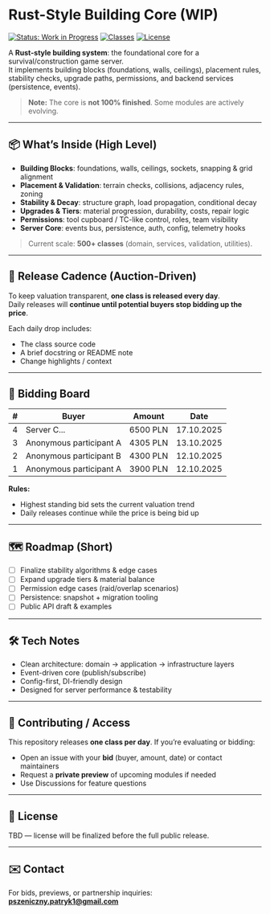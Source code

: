 # Rust-Style Building Core (WIP)

[![Status: Work in Progress](https://img.shields.io/badge/status-WIP-orange.svg)]()
[![Classes](https://img.shields.io/badge/classes-500%2B-blue.svg)]()
[![License](https://img.shields.io/badge/license-TBD-lightgrey.svg)]()

A **Rust-style building system**: the foundational core for a survival/construction game server.  
It implements building blocks (foundations, walls, ceilings), placement rules, stability checks, upgrade paths, permissions, and backend services (persistence, events).  
> **Note:** The core is **not 100% finished**. Some modules are actively evolving.

---

## 📦 What’s Inside (High Level)
- **Building Blocks**: foundations, walls, ceilings, sockets, snapping & grid alignment  
- **Placement & Validation**: terrain checks, collisions, adjacency rules, zoning  
- **Stability & Decay**: structure graph, load propagation, conditional decay  
- **Upgrades & Tiers**: material progression, durability, costs, repair logic  
- **Permissions**: tool cupboard / TC-like control, roles, team visibility  
- **Server Core**: events bus, persistence, auth, config, telemetry hooks

> Current scale: **500+ classes** (domain, services, validation, utilities).

---

## 🚀 Release Cadence (Auction-Driven)
To keep valuation transparent, **one class is released every day**.  
Daily releases will **continue until potential buyers stop bidding up the price**.

Each daily drop includes:
- The class source code
- A brief docstring or README note
- Change highlights / context

---

## 💸 Bidding Board

| # | Buyer   | Amount | Date |
|---|---------|--------|------|
| 4 | Server C...     | 6500 PLN  | 17.10.2025 |
| 3 | Anonymous participant A     | 4305 PLN  | 13.10.2025 |
| 2 | Anonymous participant B     | 4300 PLN  | 12.10.2025 |
| 1 | Anonymous participant A     | 3900 PLN  | 12.10.2025 |

**Rules:**  
- Highest standing bid sets the current valuation trend  
- Daily releases continue while the price is being bid up

---

## 🗺️ Roadmap (Short)
- [ ] Finalize stability algorithms & edge cases  
- [ ] Expand upgrade tiers & material balance  
- [ ] Permission edge cases (raid/overlap scenarios)  
- [ ] Persistence: snapshot + migration tooling  
- [ ] Public API draft & examples

---

## 🛠️ Tech Notes
- Clean architecture: domain → application → infrastructure layers
- Event-driven core (publish/subscribe)
- Config-first, DI-friendly design
- Designed for server performance & testability

---

## 🤝 Contributing / Access
This repository releases **one class per day**. If you’re evaluating or bidding:
- Open an issue with your **bid** (buyer, amount, date) or contact maintainers
- Request a **private preview** of upcoming modules if needed
- Use Discussions for feature questions

---

## 📄 License
TBD — license will be finalized before the full public release.

---

## ✉️ Contact
For bids, previews, or partnership inquiries: **pszeniczny.patryk1@gmail.com**
